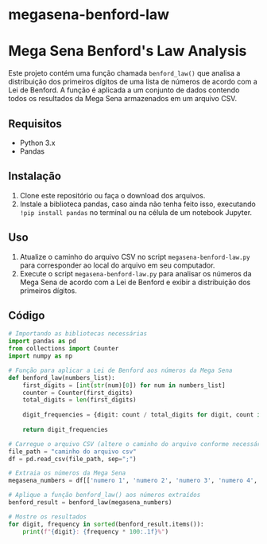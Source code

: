 # megasena-benford-law

# Mega Sena Benford's Law Analysis

Este projeto contém uma função chamada `benford_law()` que analisa a distribuição dos primeiros dígitos de uma lista de números de acordo com a Lei de Benford. A função é aplicada a um conjunto de dados contendo todos os resultados da Mega Sena armazenados em um arquivo CSV.

## Requisitos

- Python 3.x
- Pandas

## Instalação

1. Clone este repositório ou faça o download dos arquivos.
2. Instale a biblioteca pandas, caso ainda não tenha feito isso, executando `!pip install pandas` no terminal ou na célula de um notebook Jupyter.

## Uso

1. Atualize o caminho do arquivo CSV no script `megasena-benford-law.py` para corresponder ao local do arquivo em seu computador.
2. Execute o script `megasena-benford-law.py` para analisar os números da Mega Sena de acordo com a Lei de Benford e exibir a distribuição dos primeiros dígitos.

## Código

```python
# Importando as bibliotecas necessárias
import pandas as pd
from collections import Counter
import numpy as np

# Função para aplicar a Lei de Benford aos números da Mega Sena
def benford_law(numbers_list):
    first_digits = [int(str(num)[0]) for num in numbers_list]
    counter = Counter(first_digits)
    total_digits = len(first_digits)
    
    digit_frequencies = {digit: count / total_digits for digit, count in counter.items()}
    
    return digit_frequencies

# Carregue o arquivo CSV (altere o caminho do arquivo conforme necessário)
file_path = "caminho do arquivo csv"
df = pd.read_csv(file_path, sep=";")

# Extraia os números da Mega Sena
megasena_numbers = df[['numero 1', 'numero 2', 'numero 3', 'numero 4', 'numero 5', 'numero 6']].values.flatten()

# Aplique a função benford_law() aos números extraídos
benford_result = benford_law(megasena_numbers)

# Mostre os resultados
for digit, frequency in sorted(benford_result.items()):
    print(f"{digit}: {frequency * 100:.1f}%")

